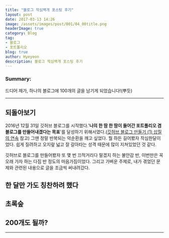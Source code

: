 ```yaml
---
title: "블로그 작심백개 포스팅 후기"
layout: post
date: 2017-03-13 14:26
image: /assets/images/post/001/04_00title.png
headerImage: true
category: Blog
tag:
- 블로그
- 포트폴리오
blog: true
author: Hyeyeon
description: 블로그 작심백개 포스팅 후기
---
```


### Summary:

드디어 제가, 하나의 블로그에 100개의 글을 남기게 되었습니다!(뿌듯)

---


## 되돌아보기

2016년 12월 31일 깃허브 블로그를 시작했다.'**나의 한 땀 한 땀이 들어간 포트폴리오 겸 블로그를 만들어내겠다는 목표**'를 달성하기 위해서였다.([깃허브 블로그 만들기 (1) 삽질의 연속](https://imyeonn.github.io/blog/1/) 참고) 그땐 정말 반복되는 악순환을 깨고 싶었다. 뭘 하든 길어봤자 작심한달이었다. 쉽게 질려하고 오지랖 넓고 잘 갈아타는 성격 때문에 많이 지쳐있었던 것 같다.

깃허브로 블로그를 만들어봤자 또 몇 번 끄적거리다 말겠지 하는 불안감 반, 이번만은 꼭 오래 가자 하는 다짐 반 정도의 마음가짐이었다. 그리고 가벼운 주제로, 내가 겪었던 문제와 관련된 내용으로 글을 조금씩 써내려갔다.

## 한 달만 가도 칭찬하려 했다

## 초록숲

## 200개도 될까?



---
